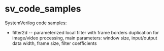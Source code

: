 # sv_code_samples
SystemVerilog code samples:
- filter2d -- parameterized local filter with frame borders duplication for image/video processing, main parameters: window size, input/output data width, frame size, filter coefficients
